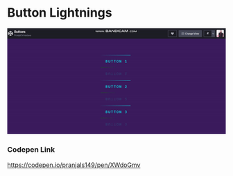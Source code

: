 # Button Lightnings

![](https://github.com/pranjals149/CSS-Arts/blob/master/Button%20Lightnings/Button_Lightning.gif)

### Codepen Link

https://codepen.io/pranjals149/pen/XWdoGmv
